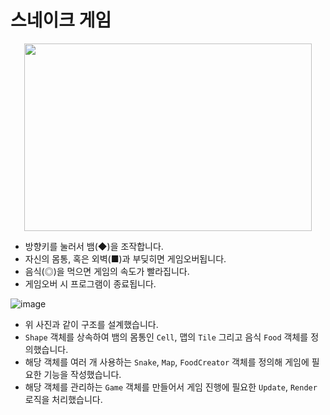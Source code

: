 # 스네이크 게임

<p align="center">
  <img width="460" height="300" src="https://github.com/riviea/Snake-Game/assets/12423098/8fcf8a23-7e3e-46cf-9012-18ac659c9fda">
</p>

- 방향키를 눌러서 뱀(◆)을 조작합니다.
- 자신의 몸통, 혹은 외벽(■)과 부딪히면 게임오버됩니다.
- 음식(◎)을 먹으면 게임의 속도가 빨라집니다.
- 게임오버 시 프로그램이 종료됩니다.


![image](https://github.com/riviea/Snake-Game/assets/12423098/a381c3cd-bdf6-46d2-9fd6-e5d4c81f8276)

- 위 사진과 같이 구조를 설계했습니다.
- `Shape` 객체를 상속하여 뱀의 몸통인 `Cell`, 맵의 `Tile` 그리고 음식 `Food` 객체를 정의했습니다.
- 해당 객체를 여러 개 사용하는 `Snake`, `Map`, `FoodCreator` 객체를 정의해 게임에 필요한 기능을 작성했습니다.
- 해당 객체를 관리하는 `Game` 객체를 만들어서 게임 진행에 필요한 `Update`, `Render` 로직을 처리했습니다.
